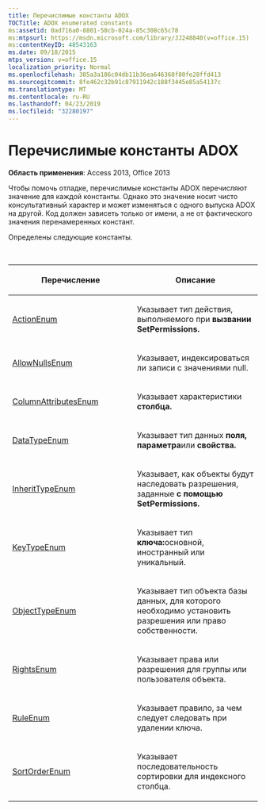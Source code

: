 ```yaml
---
title: Перечислимые константы ADOX
TOCTitle: ADOX enumerated constants
ms:assetid: 0ad716a0-8801-50cb-024a-85c308c65c78
ms:mtpsurl: https://msdn.microsoft.com/library/JJ248840(v=office.15)
ms:contentKeyID: 48543163
ms.date: 09/18/2015
mtps_version: v=office.15
localization_priority: Normal
ms.openlocfilehash: 385a3a106c04db11b36ea646368f80fe28ffd413
ms.sourcegitcommit: 8fe462c32b91c87911942c188f3445e85a54137c
ms.translationtype: MT
ms.contentlocale: ru-RU
ms.lasthandoff: 04/23/2019
ms.locfileid: "32280197"
---
```

# <a name="adox-enumerated-constants"></a>Перечислимые константы ADOX

**Область применения**: Access 2013, Office 2013

Чтобы помочь отладке, перечислимые константы ADOX перечисляют значение для каждой константы. Однако это значение носит чисто консультативный характер и может изменяться с одного выпуска ADOX на другой. Код должен зависеть только от имени, а не от фактического значения перенамеренных констант.

Определены следующие константы.

<br/>

<table>
<colgroup>
<col style="width: 50%" />
<col style="width: 50%" />
</colgroup>
<thead>
<tr class="header">
<th><p>Перечисление</p></th>
<th><p>Описание</p></th>
</tr>
</thead>
<tbody>
<tr class="odd">
<td><p><a href="actionenum.md">ActionEnum</a></p></td>
<td><p>Указывает тип действия, выполняемого при <strong>вызвании SetPermissions.</strong></p></td>
</tr>
<tr class="even">
<td><p><a href="allownullsenum.md">AllowNullsEnum</a></p></td>
<td><p>Указывает, индексироваться ли записи с значениями null.</p></td>
</tr>
<tr class="odd">
<td><p><a href="columnattributesenum.md">ColumnAttributesEnum</a></p></td>
<td><p>Указывает характеристики <strong>столбца.</strong></p></td>
</tr>
<tr class="even">
<td><p><a href="datatypeenum.md">DataTypeEnum</a></p></td>
<td><p>Указывает тип данных <strong>поля,</strong> <strong>параметра</strong>или <strong>свойства.</strong></p></td>
</tr>
<tr class="odd">
<td><p><a href="inherittypeenum.md">InheritTypeEnum</a></p></td>
<td><p>Указывает, как объекты будут наследовать разрешения, заданные <strong>с помощью SetPermissions.</strong></p></td>
</tr>
<tr class="even">
<td><p><a href="keytypeenum.md">KeyTypeEnum</a></p></td>
<td><p>Указывает тип <strong>ключа:</strong>основной, иностранный или уникальный.</p></td>
</tr>
<tr class="odd">
<td><p><a href="objecttypeenum.md">ObjectTypeEnum</a></p></td>
<td><p>Указывает тип объекта базы данных, для которого необходимо установить разрешения или право собственности.</p></td>
</tr>
<tr class="even">
<td><p><a href="rightsenum.md">RightsEnum</a></p></td>
<td><p>Указывает права или разрешения для группы или пользователя объекта.</p></td>
</tr>
<tr class="odd">
<td><p><a href="ruleenum.md">RuleEnum</a></p></td>
<td><p>Указывает правило, за чем <strong></strong> следует следовать при удалении ключа.</p></td>
</tr>
<tr class="even">
<td><p><a href="sortorderenum.md">SortOrderEnum</a></p></td>
<td><p>Указывает последовательность сортировки для индексного столбца.</p></td>
</tr>
</tbody>
</table>

